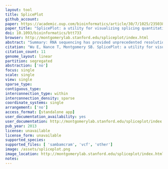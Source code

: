 ```yaml
---
layout: tool 
title: SplicePlot
github_account: 
paper: https://academic.oup.com/bioinformatics/article/30/7/1025/235038
paper_title: "SplicePlot: a utility for visualizing splicing quantitative trait loci"
doi: 10.1093/bioinformatics/btt733
browser: http://montgomerylab.stanford.edu/spliceplot/index.html
abstract: "Summary: RNA sequencing has provided unprecedented resolution of alternative splicing and splicing quantitative trait loci (sQTL). However, there are few tools available for visualizing the genotype-dependent effects of splicing at a population level. SplicePlot is a simple command line utility that produces intuitive visualization of sQTLs and their effects. SplicePlot takes mapped RNA sequencing reads in BAM format and genotype data in VCF format as input and outputs publication-quality Sashimi plots, hive plots and structure plots, enabling better investigation and understanding of the role of genetics on alternative splicing and transcript structure. Availability and implementation: Source code and detailed documentation are available at http://montgomerylab.stanford.edu/spliceplot/index.html under Resources and at Github. SplicePlot is implemented in Python and is supported on Linux and Mac OS. A VirtualBox virtual machine running Ubuntu with SplicePlot already installed is also available."
citation: "Wu E, Nance T, Montgomery SB. SplicePlot: a utility for visualizing splicing quantitative trait loci. Bioinformatics. academic.oup.com; 2014;30: 1025–1026."
citation_count: 11
genome_layout: linear
partition: segregated
abstraction: ['no']
focus: single
scale: single
view: single
sparse_type: 
contiguous_type: 
interconnection_type: within
interconnection_density: sparse
coordinate_systems: single
arrangement: ['no']
access_format: [standalone app]
user_documentation_availability: yes
user_documentation: http://montgomerylab.stanford.edu/spliceplot/index.html#running-spliceplot
pub_year: 2013
license: unavailable
license_form: unavailable
supported_species: 
supported_files: [ 'sambamcram', 'vcf', 'other']
image: /assets/spliceplot.png
image_location: http://montgomerylab.stanford.edu/spliceplot/index.html
notes: 
---
```

